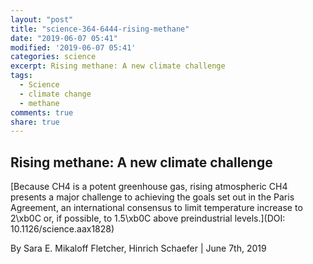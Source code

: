 ```yaml
---
layout: "post"
title: "science-364-6444-rising-methane"
date: "2019-06-07 05:41"
modified: '2019-06-07 05:41'
categories: science
excerpt: Rising methane: A new climate challenge
tags:
  - Science
  - climate change
  - methane
comments: true
share: true
---
```


## Rising methane: A new climate challenge

[Because CH4 is a potent greenhouse gas, rising atmospheric CH4 presents a major challenge to achieving the goals set out in the Paris Agreement, an international consensus to limit temperature increase to 2\xb0C or, if possible, to 1.5\xb0C above preindustrial levels.](DOI: 10.1126/science.aax1828)

By Sara E. Mikaloff Fletcher, Hinrich Schaefer | June 7th, 2019
